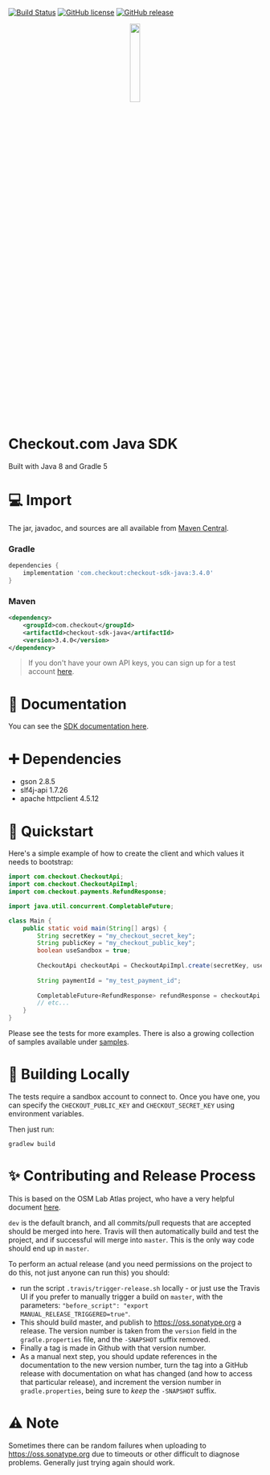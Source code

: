 [![Build Status](https://travis-ci.com/checkout/checkout-sdk-java.svg?branch=master)](https://travis-ci.com/checkout/checkout-sdk-java) [![GitHub license](https://img.shields.io/github/license/checkout/checkout-sdk-java.svg)](https://github.com/checkout/checkout-sdk-java/blob/master/LICENSE) [![GitHub release](https://img.shields.io/github/release/checkout/checkout-sdk-java.svg)](https://GitHub.com/checkout/checkout-sdk-java/releases/)

<p align="center"><img src="https://i.ibb.co/6FrwfWt/Screenshot-2020-07-17-at-18-13-39.png" width="20%"></p>

# Checkout.com Java SDK
Built with Java 8 and Gradle 5

# :computer: Import

The jar, javadoc, and sources are all available from [Maven Central](https://search.maven.org/artifact/com.checkout/checkout-sdk-java).

### Gradle

```groovy
dependencies {
    implementation 'com.checkout:checkout-sdk-java:3.4.0'
}
```

### Maven

```xml
<dependency>
    <groupId>com.checkout</groupId>
    <artifactId>checkout-sdk-java</artifactId>
    <version>3.4.0</version>
</dependency>
```

> If you don't have your own API keys, you can sign up for a test account [here](https://www.checkout.com/get-test-account).

# :book: Documentation

You can see the [SDK documentation here](https://checkout.github.io/checkout-sdk-java/getting_started/).

# :heavy_plus_sign: Dependencies
 - gson 2.8.5
 - slf4j-api 1.7.26
 - apache httpclient 4.5.12

# :dash: Quickstart

Here's a simple example of how to create the client and which values it needs to bootstrap:

```java
import com.checkout.CheckoutApi;
import com.checkout.CheckoutApiImpl;
import com.checkout.payments.RefundResponse;

import java.util.concurrent.CompletableFuture;

class Main {
    public static void main(String[] args) {
        String secretKey = "my_checkout_secret_key";
        String publicKey = "my_checkout_public_key";
        boolean useSandbox = true;
        
        CheckoutApi checkoutApi = CheckoutApiImpl.create(secretKey, useSandbox, publicKey);
        
        String paymentId = "my_test_payment_id";
        
        CompletableFuture<RefundResponse> refundResponse = checkoutApi.paymentsClient().refundAsync(paymentId);
        // etc...
    }
}
```

Please see the tests for more examples. There is also a growing collection of samples available under [samples](/samples).

# :construction_worker: Building Locally

The tests require a sandbox account to connect to. Once you have one, you can specify the `CHECKOUT_PUBLIC_KEY` and `CHECKOUT_SECRET_KEY` using environment variables.

Then just run:
```
gradlew build
```

# :sparkles: Contributing and Release Process

This is based on the OSM Lab Atlas project, who have a very helpful document [here](https://github.com/osmlab/atlas/wiki/Gradle,-Travis-CI-and-Maven-Central).

`dev` is the default branch, and all commits/pull requests that are accepted should be merged into here. Travis will then automatically build and test the project, and if successful will merge into `master`. This is the only way code should end up in `master`.

To perform an actual release (and you need permissions on the project to do this, not just anyone can run this) you should:
- run the script `.travis/trigger-release.sh` locally - or just use the Travis UI if you prefer to manually trigger a build on `master`, with the parameters: `"before_script": "export MANUAL_RELEASE_TRIGGERED=true"`.
- This should build master, and publish to https://oss.sonatype.org a release. The version number is taken from the `version` field in the `gradle.properties` file, and the `-SNAPSHOT` suffix removed. 
- Finally a tag is made in Github with that version number. 
- As a manual next step, you should update references in the documentation to the new version number, turn the tag into a GitHub release with documentation on what has changed (and how to access that particular release), and increment the version number in `gradle.properties`, being sure to *keep* the `-SNAPSHOT` suffix.

# :warning: Note

Sometimes there can be random failures when uploading to https://oss.sonatype.org due to timeouts or other difficult to diagnose problems. Generally just trying again should work.
